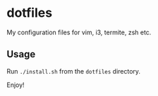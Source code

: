 # dotfiles

My configuration files for vim, i3, termite, zsh etc.

## Usage ##

Run `./install.sh` from the `dotfiles` directory.

Enjoy!

